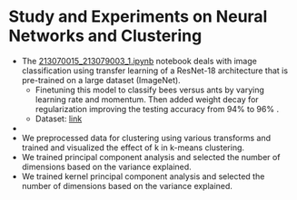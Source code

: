 # Study and Experiments on Neural Networks and Clustering
- The [213070015_213079003_1.ipynb](https://github.com/213079003/EE769-IML/blob/main/Assignment3/213070015_213079003_1.ipynb) notebook deals with image classification using transfer learning of a ResNet-18 architecture that is pre-trained on a large dataset (ImageNet).
    - Finetuning this model to classify bees versus ants by varying learning rate and momentum. Then added weight decay for regularization improving the testing accuracy from 94% to 96% .
    - Dataset: [link](https://download.pytorch.org/tutorial/hymenoptera_data.zip)
- 
- We preprocessed data for clustering using various transforms and trained and visualized the effect of k in k-means clustering.
- We trained principal component analysis and selected the number of dimensions based on the variance explained.
- We trained kernel principal component analysis and selected the number of dimensions based on the variance explained.
